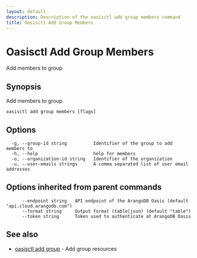 ```yaml
---
layout: default
description: Description of the oasisctl add group members command
title: Oasisctl Add Group Members
---
```

# Oasisctl Add Group Members

Add members to group

## Synopsis

Add members to group

```
oasisctl add group members [flags]
```

## Options

```
  -g, --group-id string          Identifier of the group to add members to
  -h, --help                     help for members
  -o, --organization-id string   Identifier of the organization
  -u, --user-emails strings      A comma separated list of user email addresses
```

## Options inherited from parent commands

```
      --endpoint string   API endpoint of the ArangoDB Oasis (default "api.cloud.arangodb.com")
      --format string     Output format (table|json) (default "table")
      --token string      Token used to authenticate at ArangoDB Oasis
```

## See also

* [oasisctl add group](oasisctl-add-group.html)	 - Add group resources

